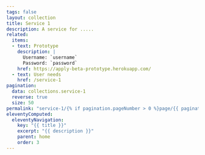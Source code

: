 ```yaml
---
tags: false
layout: collection
title: Service 1
description: A service for .....
related:
  items:
  - text: Prototype
    description: |
      Username: `username`
      Password: `password`
    href: https://apply-beta-prototype.herokuapp.com/
  - text: User needs
    href: /service-1
pagination:
  data: collections.service-1
  reverse: true
  size: 50
permalink: "service-1/{% if pagination.pageNumber > 0 %}page/{{ pagination.pageNumber + 1 }}{% endif %}/"
eleventyComputed:
  eleventyNavigation:
    key: "{{ title }}"
    excerpt: "{{ description }}"
    parent: home
    order: 3
---
```

